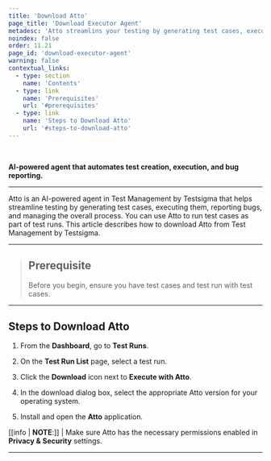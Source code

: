 ```yaml
---
title: 'Download Atto'
page_title: 'Download Executor Agent'
metadesc: 'Atto streamlins your testing by generating test cases, executing them, reporting bugs, and managing the overall process | Learn'
noindex: false
order: 11.21
page_id: 'download-executor-agent'
warning: false
contextual_links:
  - type: section
    name: 'Contents'
  - type: link
    name: 'Prerequisites'
    url: '#prerequisites'
  - type: link
    name: 'Steps to Download Atto'
    url: '#steps-to-download-atto'
---
```


<br>

**AI-powered agent that automates test creation, execution, and bug reporting.**

---

Atto is an AI-powered agent in Test Management by Testsigma that helps streamline testing by generating test cases, executing them, reporting bugs, and managing the overall process. You can use Atto to run test cases as part of test runs. This article describes how to download Atto from Test Management by Testsigma.

---

> ## **Prerequisite**
>
> Before you begin, ensure you have test cases and test run with test cases.

---

## **Steps to Download Atto**

1. From the **Dashboard**, go to **Test Runs**.

2. On the **Test Run List** page, select a test run.

3. Click the **Download** icon next to **Execute with Atto**.

4. In the download dialog box, select the appropriate Atto version for your operating system.

5. Install and open the **Atto** application.

[[info | **NOTE**:]]
| Make sure Atto has the necessary permissions enabled in **Privacy & Security** settings.

---
